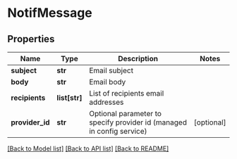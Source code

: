 # NotifMessage

## Properties
Name | Type | Description | Notes
------------ | ------------- | ------------- | -------------
**subject** | **str** | Email subject | 
**body** | **str** | Email body | 
**recipients** | **list[str]** | List of recipients email addresses | 
**provider_id** | **str** | Optional parameter to specify provider id (managed in config service) | [optional] 

[[Back to Model list]](../README.md#documentation-for-models) [[Back to API list]](../README.md#documentation-for-api-endpoints) [[Back to README]](../README.md)


